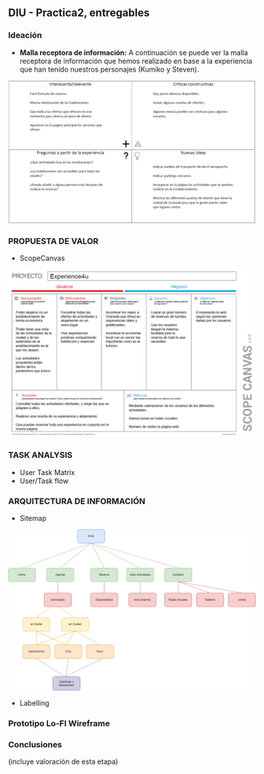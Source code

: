 ## DIU - Practica2, entregables

### Ideación 
* **Malla receptora de información:** A continuación se puede ver la malla receptora de información que hemos realizado en base a la experiencia que han tenido nuestros personajes (Kumiko y Steven).

![Malla receptora de información](img/MallaReceptoraDeInformacion.png)


### PROPUESTA DE VALOR
* ScopeCanvas

![Propuesta de valor](img/PropuestaDeValor.png)


### TASK ANALYSIS

* User Task Matrix 
* User/Task flow


### ARQUITECTURA DE INFORMACIÓN

* Sitemap 

![SiteMap](img/SiteMap.png)

* Labelling 


### Prototipo Lo-FI Wireframe 


### Conclusiones  
(incluye valoración de esta etapa)
